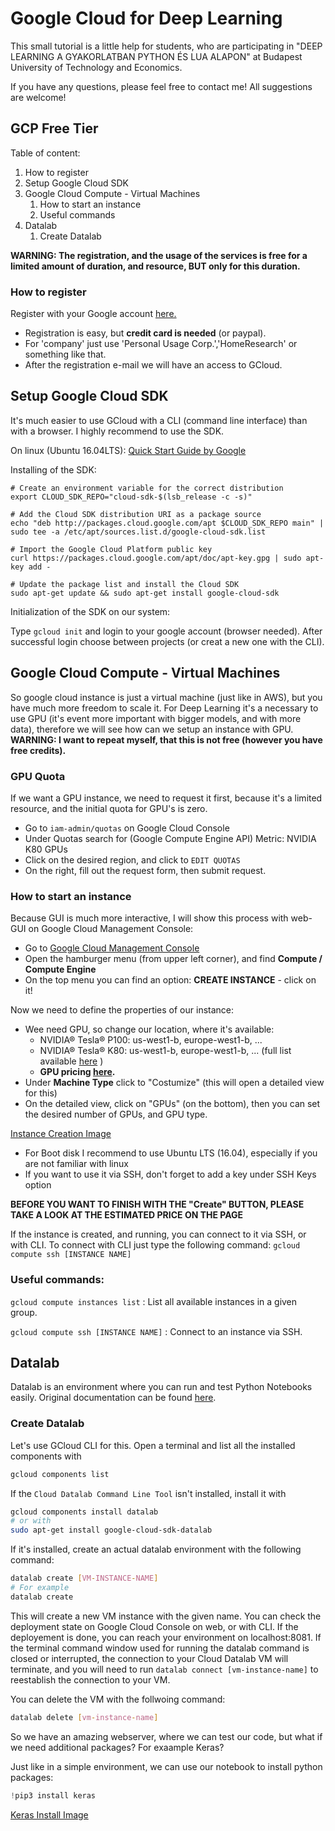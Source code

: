 # Google Cloud for Deep Learning
This small tutorial is a little help for students, who are participating in "DEEP LEARNING A GYAKORLATBAN PYTHON ÉS LUA ALAPON" at Budapest University of Technology and Economics.

If you have any questions, please feel free to contact me! All suggestions are welcome!
## GCP Free Tier
Table of content:
1. How to register
2. Setup Google Cloud SDK
3. Google Cloud Compute - Virtual Machines
    1. How to start an instance
    2. Useful commands 
4. Datalab
    1. Create Datalab

**WARNING: The registration, and the usage of the services is free for a limited amount of duration, and resource, BUT only for this duration.** 
### How to register
Register with your Google account [here.](https://cloud.google.com/free/)
- Registration is easy, but **credit card is needed** (or paypal).
- For 'company' just use 'Personal Usage Corp.','HomeResearch' or something like that.
- After the registration e-mail we will have an access to GCloud.

## Setup Google Cloud SDK
It's much easier to use GCloud with a CLI (command line interface) than with a browser. I highly recommend to use the SDK.

On linux (Ubuntu 16.04LTS):
[Quick Start Guide by Google](https://cloud.google.com/sdk/docs/quickstart-debian-ubuntu)

Installing of the SDK:
```
# Create an environment variable for the correct distribution
export CLOUD_SDK_REPO="cloud-sdk-$(lsb_release -c -s)"

# Add the Cloud SDK distribution URI as a package source
echo "deb http://packages.cloud.google.com/apt $CLOUD_SDK_REPO main" | sudo tee -a /etc/apt/sources.list.d/google-cloud-sdk.list

# Import the Google Cloud Platform public key
curl https://packages.cloud.google.com/apt/doc/apt-key.gpg | sudo apt-key add -

# Update the package list and install the Cloud SDK
sudo apt-get update && sudo apt-get install google-cloud-sdk
```

Initialization of the SDK on our system:

Type `gcloud init` and login to your google account (browser needed).
After successful login choose between projects (or creat a new one with the CLI).

## Google Cloud Compute - Virtual Machines
So google cloud instance is just a virtual machine (just like in AWS), but you have much more freedom to scale it. For Deep Learning it's a necessary to use GPU (it's event more important with bigger models, and with more data), therefore we will see how can we setup an instance with GPU. **WARNING: I want to repeat myself, that this is not free (however you have free credits).**

### GPU Quota
If we want a GPU instance, we need to request it first, because it's a limited resource, and the initial quota for GPU's is zero.

* Go to `iam-admin/quotas` on Google Cloud Console
* Under Quotas search for (Google Compute Engine API) Metric: NVIDIA K80 GPUs
* Click on the desired region, and click to `EDIT QUOTAS`
* On the right, fill out the request form, then submit request.

### How to start an instance
Because GUI is much more interactive, I will show this process with web-GUI on Google Cloud Management Console:
* Go to [Google Cloud Management Console](https://console.cloud.google.com/home)
* Open the hamburger menu (from upper left corner), and find **Compute / Compute Engine**
* On the top menu you can find an option: **CREATE INSTANCE** - click on it!

Now we need to define the properties of our instance:
* Wee need GPU, so change our location, where it's available:
    * NVIDIA® Tesla® P100: us-west1-b, europe-west1-b, ...
    * NVIDIA® Tesla® K80: us-west1-b, europe-west1-b, ... (full list available [here](https://cloud.google.com/compute/docs/gpus/) )
    * **GPU pricing [here](https://cloud.google.com/compute/pricing#gpus).**
* Under **Machine Type** click to "Costumize" (this will open a detailed view for this)
* On the detailed view, click on "GPUs" (on the bottom), then you can set the desired number of GPUs, and GPU type.

 [Instance Creation Image](https://github.com/szdani/gcloud-dl/blob/master/image.png)

* For Boot disk I recommend to use Ubuntu LTS (16.04), especially if you are not familiar with linux
* If you want to use it via SSH, don't forget to add a key under SSH Keys option

**BEFORE YOU WANT TO FINISH WITH THE "Create"  BUTTON, PLEASE TAKE A LOOK AT THE ESTIMATED PRICE ON THE PAGE**

If the instance is created, and running, you can connect to it via SSH, or with CLI. To connect with CLI just type the following command:
`gcloud compute ssh [INSTANCE NAME]`

### Useful commands:
`gcloud compute instances list` : List all available instances in a given group.

`gcloud compute ssh [INSTANCE NAME]` : Connect to an instance via SSH. 

## Datalab

Datalab is an environment where you can run and test Python Notebooks easily. Original documentation can be found [here](https://cloud.google.com/datalab/docs/quickstarts).

### Create Datalab
Let's use GCloud CLI for this. Open a terminal and list all the installed components with </br>
```bash
gcloud components list
```
If the `Cloud Datalab Command Line Tool` isn't installed, install it with</br>
```Bash
gcloud components install datalab
# or with
sudo apt-get install google-cloud-sdk-datalab
```
If it's installed, create an actual datalab environment with the following command:
```Bash
datalab create [VM-INSTANCE-NAME]
# For example
datalab create
```
This will create a new VM instance with the given name. You can check the deployment state on Google Cloud Console on web, or with CLI. If the deployement is done, you can reach your environment on localhost:8081. If the terminal command window used for running the datalab command is closed or interrupted, the connection to your Cloud Datalab VM will terminate, and you will need to run `datalab connect [vm-instance-name]` to reestablish the connection to your VM.

You can delete the VM with the follwoing command:
```Bash
datalab delete [vm-instance-name]
```

So we have an amazing webserver, where we can test our code, but what if we need additional packages? For exaample Keras?

Just like in a simple environment, we can use our notebook to install python packages:
```Python
!pip3 install keras
```

[Keras Install Image](https://github.com/szdani/gcloud-dl/blob/master/datalab.png?raw=true)
